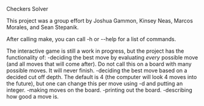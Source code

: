Checkers Solver

This project was a group effort by Joshua Gammon, Kinsey Neas, Marcos Morales, and Sean Stepanik.

After calling make, you can call -h or --help for a list of commands.

The interactive game is still a work in progress, but the project has the functionality of:
-deciding the best move by evaluating _every_ possible move (and all moves that will come after). Do not call this on a board with many possible moves. It will never finish.
-deciding the best move based on a decided cut off depth. The default is 4 (the computer will look 4 moves into the future), but one can change this per move using -d and putting an integer.
-making moves on the board.
-printing out the board.
-describing how good a move is.
